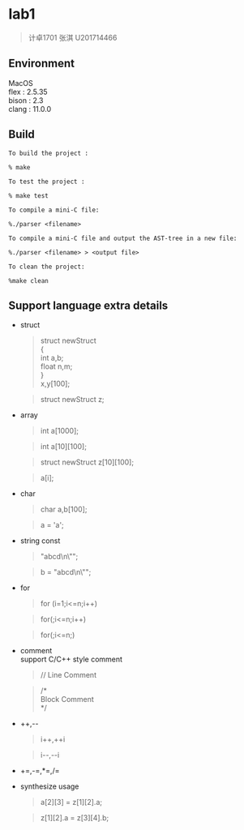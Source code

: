 # lab1
> 计卓1701 张淇 U201714466

## Environment
MacOS\
flex : 2.5.35\
bison : 2.3\
clang : 11.0.0

## Build

```
To build the project :

% make

To test the project :

% make test

To compile a mini-C file:

%./parser <filename>

To compile a mini-C file and output the AST-tree in a new file:

%./parser <filename> > <output file>

To clean the project:

%make clean
```

## Support language extra details

-   struct 
    > struct newStruct\
     {\
        int a,b;\
        float n,m;\
     } \
     x,y[100];

    > struct newStruct z;
- array
    > int a[1000];
    
    >int a[10][100];

    >struct newStruct z[10][100];

    > a[i];
- char
    > char a,b[100];

    > a = 'a';
- string const
    > "abcd\n\\\"";

    > b = "abcd\n\\\"";
- for
    > for (i=1;i<=n;i++)

    > for(;i<=n;i++)

    >for(;i<=n;)
- comment\
    support C/C++ style comment
    > // Line Comment

    > /*\
        Block Comment \
    */
- ++,--
    > i++,++i
    
    >i--,--i
- +=,-=,*=,/=
- synthesize usage
    > a[2][3] = z[1][2].a;

    > z[1][2].a = z[3][4].b;
